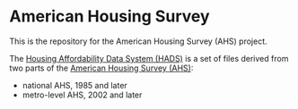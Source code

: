 # American Housing Survey

This is the repository for the American Housing Survey (AHS) project.

The [Housing Affordability Data System (HADS)](https://catalog.data.gov/dataset/housing-affordability-data-system-hads) is a set of files derived from two parts of the [American Housing Survey (AHS)](https://www.census.gov/programs-surveys/ahs.html):
- national AHS, 1985 and later
- metro-level AHS, 2002 and later
